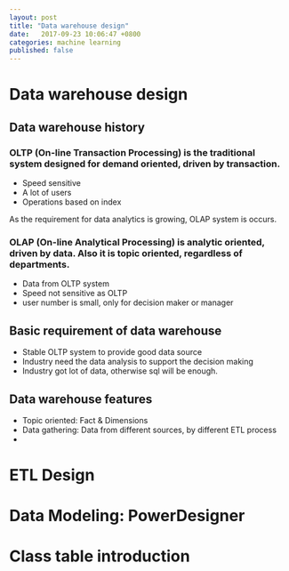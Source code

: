 ```yaml
---
layout: post
title: "Data warehouse design"
date:   2017-09-23 10:06:47 +0800
categories: machine learning
published: false
---
```


# Data warehouse design
## Data warehouse history
### OLTP (On-line Transaction Processing) is the traditional system designed for demand oriented, driven by transaction.     
- Speed sensitive
- A lot of users
- Operations based on index

As the requirement for data analytics is growing, OLAP system is occurs.

### OLAP (On-line Analytical Processing) is analytic oriented, driven by data. Also it is topic oriented, regardless of departments.
- Data from OLTP system
- Speed not sensitive as OLTP
- user number is small, only for decision maker or manager

## Basic requirement of data warehouse
- Stable OLTP system to provide good data source
- Industry need the data analysis to support the decision making
- Industry got lot of data, otherwise sql will be enough.

## Data warehouse features
- Topic oriented: Fact & Dimensions
- Data gathering: Data from different sources, by different ETL process
- 

# ETL Design

# Data Modeling: PowerDesigner

# Class table introduction

# 

